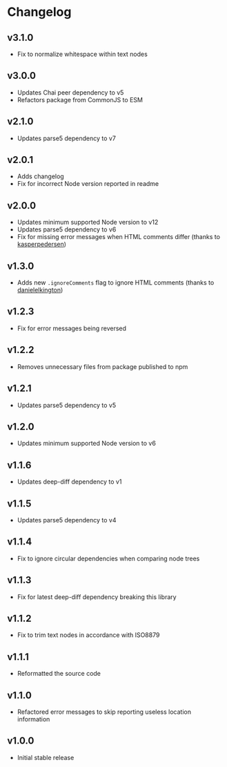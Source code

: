# Changelog

## v3.1.0

- Fix to normalize whitespace within text nodes

## v3.0.0

- Updates Chai peer dependency to v5
- Refactors package from CommonJS to ESM

## v2.1.0

- Updates parse5 dependency to v7

## v2.0.1

- Adds changelog
- Fix for incorrect Node version reported in readme

## v2.0.0

- Updates minimum supported Node version to v12
- Updates parse5 dependency to v6
- Fix for missing error messages when HTML comments differ (thanks to [kasperpedersen](https://github.com/kasperpedersen))

## v1.3.0

- Adds new `.ignoreComments` flag to ignore HTML comments (thanks to [danielelkington](https://github.com/danielelkington))

## v1.2.3

- Fix for error messages being reversed

## v1.2.2

- Removes unnecessary files from package published to npm

## v1.2.1

- Updates parse5 dependency to v5

## v1.2.0

- Updates minimum supported Node version to v6

## v1.1.6

- Updates deep-diff dependency to v1

## v1.1.5

- Updates parse5 dependency to v4

## v1.1.4

- Fix to ignore circular dependencies when comparing node trees

## v1.1.3

- Fix for latest deep-diff dependency breaking this library

## v1.1.2

- Fix to trim text nodes in accordance with ISO8879

## v1.1.1

- Reformatted the source code

## v1.1.0

- Refactored error messages to skip reporting useless location information

## v1.0.0

- Initial stable release
